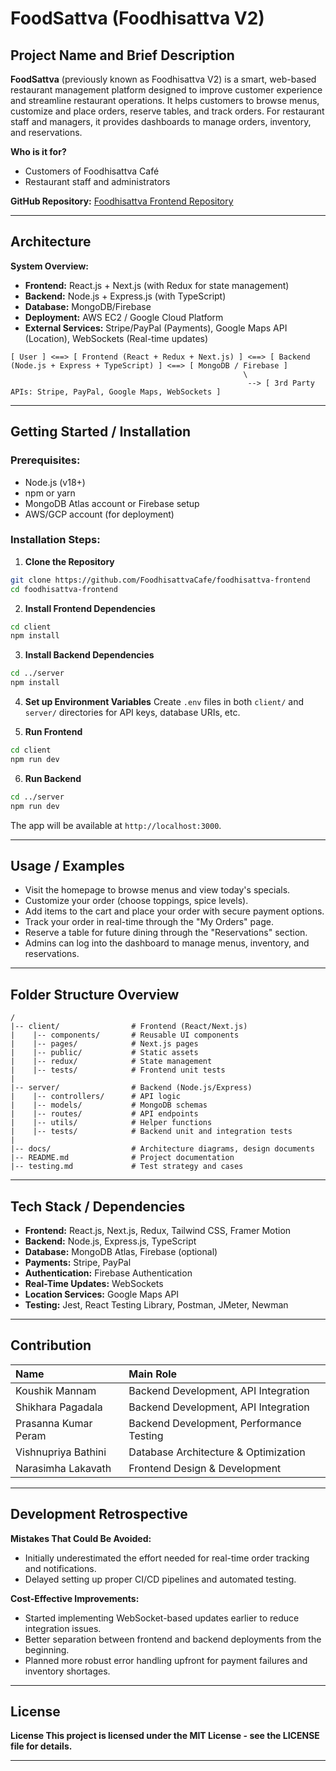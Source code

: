 
# FoodSattva (Foodhisattva V2)

## Project Name and Brief Description
**FoodSattva** (previously known as Foodhisattva V2) is a smart, web-based restaurant management platform designed to improve customer experience and streamline restaurant operations. It helps customers to browse menus, customize and place orders, reserve tables, and track orders. For restaurant staff and managers, it provides dashboards to manage orders, inventory, and reservations.

**Who is it for?**
- Customers of Foodhisattva Café
- Restaurant staff and administrators

**GitHub Repository:** [Foodhisattva Frontend Repository](https://github.com/FoodhisattvaCafe/foodhisattva-frontend)

---

## Architecture

**System Overview:**
- **Frontend:** React.js + Next.js (with Redux for state management)
- **Backend:** Node.js + Express.js (with TypeScript)
- **Database:** MongoDB/Firebase
- **Deployment:** AWS EC2 / Google Cloud Platform
- **External Services:** Stripe/PayPal (Payments), Google Maps API (Location), WebSockets (Real-time updates)

```
[ User ] <==> [ Frontend (React + Redux + Next.js) ] <==> [ Backend (Node.js + Express + TypeScript) ] <==> [ MongoDB / Firebase ]
                                                    \
                                                     --> [ 3rd Party APIs: Stripe, PayPal, Google Maps, WebSockets ]
```

---

## Getting Started / Installation

### Prerequisites:
- Node.js (v18+)
- npm or yarn
- MongoDB Atlas account or Firebase setup
- AWS/GCP account (for deployment)

### Installation Steps:

1. **Clone the Repository**
```bash
git clone https://github.com/FoodhisattvaCafe/foodhisattva-frontend
cd foodhisattva-frontend
```

2. **Install Frontend Dependencies**
```bash
cd client
npm install
```

3. **Install Backend Dependencies**
```bash
cd ../server
npm install
```

4. **Set up Environment Variables**
Create `.env` files in both `client/` and `server/` directories for API keys, database URIs, etc.

5. **Run Frontend**
```bash
cd client
npm run dev
```

6. **Run Backend**
```bash
cd ../server
npm run dev
```

The app will be available at `http://localhost:3000`.

---

## Usage / Examples

- Visit the homepage to browse menus and view today's specials.
- Customize your order (choose toppings, spice levels).
- Add items to the cart and place your order with secure payment options.
- Track your order in real-time through the "My Orders" page.
- Reserve a table for future dining through the "Reservations" section.
- Admins can log into the dashboard to manage menus, inventory, and reservations.

---

## Folder Structure Overview
```
/
|-- client/                # Frontend (React/Next.js)
|    |-- components/       # Reusable UI components
|    |-- pages/            # Next.js pages
|    |-- public/           # Static assets
|    |-- redux/            # State management
|    |-- tests/            # Frontend unit tests
|
|-- server/                # Backend (Node.js/Express)
|    |-- controllers/      # API logic
|    |-- models/           # MongoDB schemas
|    |-- routes/           # API endpoints
|    |-- utils/            # Helper functions
|    |-- tests/            # Backend unit and integration tests
|
|-- docs/                  # Architecture diagrams, design documents
|-- README.md              # Project documentation
|-- testing.md             # Test strategy and cases
```

---

## Tech Stack / Dependencies
- **Frontend:** React.js, Next.js, Redux, Tailwind CSS, Framer Motion
- **Backend:** Node.js, Express.js, TypeScript
- **Database:** MongoDB Atlas, Firebase (optional)
- **Payments:** Stripe, PayPal
- **Authentication:** Firebase Authentication
- **Real-Time Updates:** WebSockets
- **Location Services:** Google Maps API
- **Testing:** Jest, React Testing Library, Postman, JMeter, Newman

---

## Contribution

| Name                  | Main Role                             |
|:----------------------|:--------------------------------------|
| Koushik Mannam         | Backend Development, API Integration  |
| Shikhara Pagadala      | Backend Development, API Integration  |
| Prasanna Kumar Peram   | Backend Development, Performance Testing |
| Vishnupriya Bathini    | Database Architecture & Optimization |
| Narasimha Lakavath     | Frontend Design & Development         |

---

## Development Retrospective

**Mistakes That Could Be Avoided:**
- Initially underestimated the effort needed for real-time order tracking and notifications.
- Delayed setting up proper CI/CD pipelines and automated testing.

**Cost-Effective Improvements:**
- Started implementing WebSocket-based updates earlier to reduce integration issues.
- Better separation between frontend and backend deployments from the beginning.
- Planned more robust error handling upfront for payment failures and inventory shortages.

---

## License

**License
This project is licensed under the MIT License - see the LICENSE file for details.**



---
